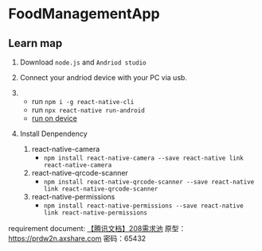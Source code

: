 # FoodManagementApp

## Learn map

1. Download `node.js` and `Andriod studio`
2. Connect your andriod device with your PC via usb.
3. - run `npm i -g react-native-cli`
   - run `npx react-native run-android `
   	- [run on device](https://reactnative.cn/docs/running-on-device)
4. Install Denpendency

   1. react-native-camera
      - `npm install react-native-camera --save react-native link react-native-camera`
   2. react-native-qrcode-scanner
      - `npm install react-native-qrcode-scanner --save react-native link react-native-qrcode-scanner`
   3. react-native-permissions
      - `npm install react-native-permissions --save react-native link react-native-permissions`


requirement document: [【腾讯文档】208需求池](https://docs.qq.com/sheet/DQWJ4WGh2RWdRUmt2) 
原型：https://prdw2n.axshare.com 密码：65432
